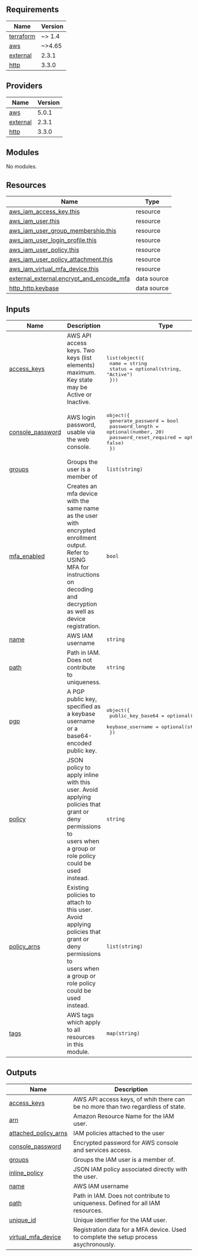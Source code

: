 <!-- BEGIN_TF_DOCS -->
## Requirements

| Name | Version |
|------|---------|
| <a name="requirement_terraform"></a> [terraform](#requirement\_terraform) | ~> 1.4 |
| <a name="requirement_aws"></a> [aws](#requirement\_aws) | ~>4.65 |
| <a name="requirement_external"></a> [external](#requirement\_external) | 2.3.1 |
| <a name="requirement_http"></a> [http](#requirement\_http) | 3.3.0 |

## Providers

| Name | Version |
|------|---------|
| <a name="provider_aws"></a> [aws](#provider\_aws) | 5.0.1 |
| <a name="provider_external"></a> [external](#provider\_external) | 2.3.1 |
| <a name="provider_http"></a> [http](#provider\_http) | 3.3.0 |

## Modules

No modules.

## Resources

| Name | Type |
|------|------|
| [aws_iam_access_key.this](https://registry.terraform.io/providers/hashicorp/aws/latest/docs/resources/iam_access_key) | resource |
| [aws_iam_user.this](https://registry.terraform.io/providers/hashicorp/aws/latest/docs/resources/iam_user) | resource |
| [aws_iam_user_group_membership.this](https://registry.terraform.io/providers/hashicorp/aws/latest/docs/resources/iam_user_group_membership) | resource |
| [aws_iam_user_login_profile.this](https://registry.terraform.io/providers/hashicorp/aws/latest/docs/resources/iam_user_login_profile) | resource |
| [aws_iam_user_policy.this](https://registry.terraform.io/providers/hashicorp/aws/latest/docs/resources/iam_user_policy) | resource |
| [aws_iam_user_policy_attachment.this](https://registry.terraform.io/providers/hashicorp/aws/latest/docs/resources/iam_user_policy_attachment) | resource |
| [aws_iam_virtual_mfa_device.this](https://registry.terraform.io/providers/hashicorp/aws/latest/docs/resources/iam_virtual_mfa_device) | resource |
| [external_external.encrypt_and_encode_mfa](https://registry.terraform.io/providers/hashicorp/external/2.3.1/docs/data-sources/external) | data source |
| [http_http.keybase](https://registry.terraform.io/providers/hashicorp/http/3.3.0/docs/data-sources/http) | data source |

## Inputs

| Name | Description | Type | Default | Required |
|------|-------------|------|---------|:--------:|
| <a name="input_access_keys"></a> [access\_keys](#input\_access\_keys) | AWS API access keys. Two keys (list elements) maximum. Key state may be Active or Inactive. | <pre>list(object({<br>    name   = string<br>    status = optional(string, "Active")<br>  }))</pre> | `[]` | no |
| <a name="input_console_password"></a> [console\_password](#input\_console\_password) | AWS login password, usable via the web console. | <pre>object({<br>    generate_password       = bool<br>    password_length         = optional(number, 20)<br>    password_reset_required = optional(bool, false)<br>  })</pre> | <pre>{<br>  "generate_password": true<br>}</pre> | no |
| <a name="input_groups"></a> [groups](#input\_groups) | Groups the user is a member of | `list(string)` | `[]` | no |
| <a name="input_mfa_enabled"></a> [mfa\_enabled](#input\_mfa\_enabled) | Creates an mfa device with the same name as the user with encrypted enrollment output. Refer to USING<br>MFA for instructions on decoding and decryption as well as device registration. | `bool` | `true` | no |
| <a name="input_name"></a> [name](#input\_name) | AWS IAM username | `string` | n/a | yes |
| <a name="input_path"></a> [path](#input\_path) | Path in IAM. Does not contribute to uniqueness. | `string` | `"/"` | no |
| <a name="input_pgp"></a> [pgp](#input\_pgp) | A PGP public key, specified as a keybase username or a base64-encoded public key. | <pre>object({<br>    public_key_base64 = optional(string, "")<br>    keybase_username  = optional(string, "")<br>  })</pre> | n/a | yes |
| <a name="input_policy"></a> [policy](#input\_policy) | JSON policy to apply inline with this user. Avoid applying policies that grant or deny permissions to<br>users when a group or role policy could be used instead. | `string` | `""` | no |
| <a name="input_policy_arns"></a> [policy\_arns](#input\_policy\_arns) | Existing policies to attach to this user. Avoid applying policies that grant or deny permissions to<br>users when a group or role policy could be used instead. | `list(string)` | `[]` | no |
| <a name="input_tags"></a> [tags](#input\_tags) | AWS tags which apply to all resources in this module. | `map(string)` | `{}` | no |

## Outputs

| Name | Description |
|------|-------------|
| <a name="output_access_keys"></a> [access\_keys](#output\_access\_keys) | AWS API access keys, of whih there can be no more than two regardless of state. |
| <a name="output_arn"></a> [arn](#output\_arn) | Amazon Resource Name for the IAM user. |
| <a name="output_attached_policy_arns"></a> [attached\_policy\_arns](#output\_attached\_policy\_arns) | IAM policies attached to the user |
| <a name="output_console_password"></a> [console\_password](#output\_console\_password) | Encrypted password for AWS console and services access. |
| <a name="output_groups"></a> [groups](#output\_groups) | Groups the IAM user is a member of. |
| <a name="output_inline_policy"></a> [inline\_policy](#output\_inline\_policy) | JSON IAM policy associated directly with the user. |
| <a name="output_name"></a> [name](#output\_name) | AWS IAM username |
| <a name="output_path"></a> [path](#output\_path) | Path in IAM. Does not contribute to uniqueness. Defined for all IAM resources. |
| <a name="output_unique_id"></a> [unique\_id](#output\_unique\_id) | Unique identifier for the IAM user. |
| <a name="output_virtual_mfa_device"></a> [virtual\_mfa\_device](#output\_virtual\_mfa\_device) | Registration data for a MFA device. Used to complete the setup process asychronously. |
<!-- END_TF_DOCS -->